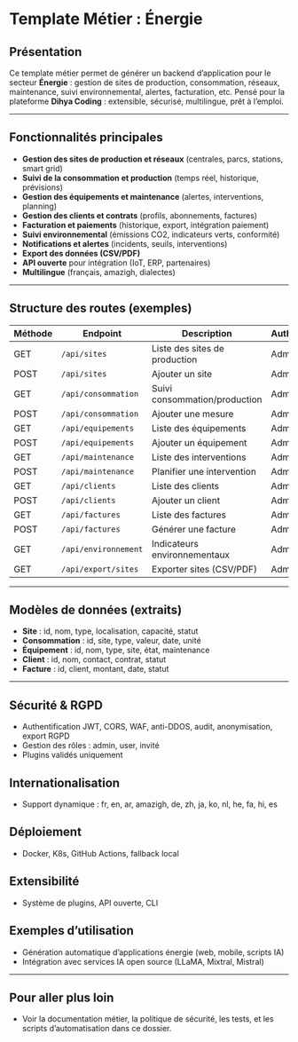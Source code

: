 # Template Métier : Énergie

## Présentation

Ce template métier permet de générer un backend d’application pour le secteur **Énergie** : gestion de sites de production, consommation, réseaux, maintenance, suivi environnemental, alertes, facturation, etc.
Pensé pour la plateforme **Dihya Coding** : extensible, sécurisé, multilingue, prêt à l’emploi.

---

## Fonctionnalités principales

- **Gestion des sites de production et réseaux** (centrales, parcs, stations, smart grid)
- **Suivi de la consommation et production** (temps réel, historique, prévisions)
- **Gestion des équipements et maintenance** (alertes, interventions, planning)
- **Gestion des clients et contrats** (profils, abonnements, factures)
- **Facturation et paiements** (historique, export, intégration paiement)
- **Suivi environnemental** (émissions CO2, indicateurs verts, conformité)
- **Notifications et alertes** (incidents, seuils, interventions)
- **Export des données (CSV/PDF)**
- **API ouverte** pour intégration (IoT, ERP, partenaires)
- **Multilingue** (français, amazigh, dialectes)

---

## Structure des routes (exemples)

| Méthode | Endpoint                      | Description                        | Authentification |
|---------|-------------------------------|------------------------------------|------------------|
| GET     | `/api/sites`                  | Liste des sites de production      | Admin/User       |
| POST    | `/api/sites`                  | Ajouter un site                    | Admin            |
| GET     | `/api/consommation`           | Suivi consommation/production      | Admin/User       |
| POST    | `/api/consommation`           | Ajouter une mesure                 | Admin            |
| GET     | `/api/equipements`            | Liste des équipements              | Admin/User       |
| POST    | `/api/equipements`            | Ajouter un équipement              | Admin            |
| GET     | `/api/maintenance`            | Liste des interventions            | Admin/User       |
| POST    | `/api/maintenance`            | Planifier une intervention         | Admin            |
| GET     | `/api/clients`                | Liste des clients                  | Admin            |
| POST    | `/api/clients`                | Ajouter un client                  | Admin            |
| GET     | `/api/factures`               | Liste des factures                 | Admin/User       |
| POST    | `/api/factures`               | Générer une facture                | Admin            |
| GET     | `/api/environnement`          | Indicateurs environnementaux       | Admin/User       |
| GET     | `/api/export/sites`           | Exporter sites (CSV/PDF)           | Admin            |

---

## Modèles de données (extraits)

- **Site** : id, nom, type, localisation, capacité, statut
- **Consommation** : id, site, type, valeur, date, unité
- **Équipement** : id, nom, type, site, état, maintenance
- **Client** : id, nom, contact, contrat, statut
- **Facture** : id, client, montant, date, statut

---

## Sécurité & RGPD

- Authentification JWT, CORS, WAF, anti-DDOS, audit, anonymisation, export RGPD
- Gestion des rôles : admin, user, invité
- Plugins validés uniquement

## Internationalisation

- Support dynamique : fr, en, ar, amazigh, de, zh, ja, ko, nl, he, fa, hi, es

## Déploiement

- Docker, K8s, GitHub Actions, fallback local

## Extensibilité

- Système de plugins, API ouverte, CLI

## Exemples d’utilisation

- Génération automatique d’applications énergie (web, mobile, scripts IA)
- Intégration avec services IA open source (LLaMA, Mixtral, Mistral)

---

## Pour aller plus loin

- Voir la documentation métier, la politique de sécurité, les tests, et les scripts d’automatisation dans ce dossier.

